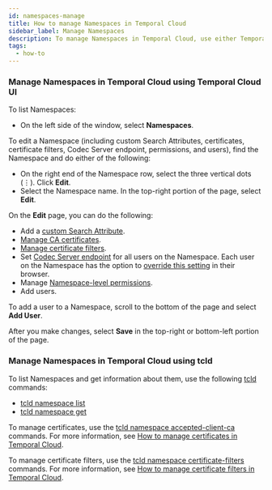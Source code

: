 ```yaml
---
id: namespaces-manage
title: How to manage Namespaces in Temporal Cloud
sidebar_label: Manage Namespaces
description: To manage Namespaces in Temporal Cloud, use either Temporal Cloud UI or tcld.
tags:
  - how-to
---
```


<!--- How to manage Namespaces in Temporal Cloud using Temporal Cloud UI --->

### Manage Namespaces in Temporal Cloud using Temporal Cloud UI

To list Namespaces:

- On the left side of the window, select **Namespaces**.

To edit a Namespace (including custom Search Attributes, certificates, certificate filters, Codec Server endpoint, permissions, and users), find the Namespace and do either of the following:

- On the right end of the Namespace row, select the three vertical dots (⋮). Click **Edit**.
- Select the Namespace name. In the top-right portion of the page, select **Edit**.

On the **Edit** page, you can do the following:

- Add a [custom Search Attribute](/visibility#custom-search-attributes).
- [Manage CA certificates](/cloud/how-to-manage-certificates-in-temporal-cloud).
- [Manage certificate filters](/cloud/how-to-manage-certificates-in-temporal-cloud#manage-certificate-filters-using-temporal-cloud-ui).
- Set [Codec Server endpoint](/production-readiness/develop#set-your-codec-server-endpoints-with-web-ui-and-cli) for all users on the Namespace.
  Each user on the Namespace has the option to [override this setting](/production-readiness/develop#web-ui) in their browser.
- Manage [Namespace-level permissions](/cloud/#namespace-level-permissions).
- Add users.

To add a user to a Namespace, scroll to the bottom of the page and select **Add User**.

After you make changes, select **Save** in the top-right or bottom-left portion of the page.

<!--- How to manage Namespaces in Temporal Cloud using tcld --->

### Manage Namespaces in Temporal Cloud using tcld

To list Namespaces and get information about them, use the following [tcld](/cloud/tcld/) commands:

- [tcld namespace list](/cloud/tcld/namespace/list)
- [tcld namespace get](/cloud/tcld/namespace/get)

To manage certificates, use the [tcld namespace accepted-client-ca](/cloud/tcld/namespace/accepted-client-ca/index) commands.
For more information, see [How to manage certificates in Temporal Cloud](/cloud/how-to-manage-certificates-in-temporal-cloud).

To manage certificate filters, use the [tcld namespace certificate-filters](/cloud/tcld/namespace/certificate-filters/index) commands.
For more information, see [How to manage certificate filters in Temporal Cloud](/cloud/how-to-manage-certificates-in-temporal-cloud#manage-certificate-filters).
